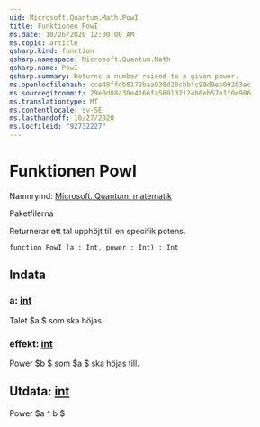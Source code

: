 ```yaml
---
uid: Microsoft.Quantum.Math.PowI
title: Funktionen PowI
ms.date: 10/26/2020 12:00:00 AM
ms.topic: article
qsharp.kind: function
qsharp.namespace: Microsoft.Quantum.Math
qsharp.name: PowI
qsharp.summary: Returns a number raised to a given power.
ms.openlocfilehash: cce48ffdb8172baa938d20cbbfc99d9eb09203ec
ms.sourcegitcommit: 29e0d88a30e4166fa580132124b0eb57e1f0e986
ms.translationtype: MT
ms.contentlocale: sv-SE
ms.lasthandoff: 10/27/2020
ms.locfileid: "92732227"
---
```

# <a name="powi-function"></a>Funktionen PowI

Namnrymd: [Microsoft. Quantum. matematik](xref:Microsoft.Quantum.Math)

Paketfilerna [](https://nuget.org/packages/)


Returnerar ett tal upphöjt till en specifik potens.

```qsharp
function PowI (a : Int, power : Int) : Int
```


## <a name="input"></a>Indata

### <a name="a--int"></a>a: [int](xref:microsoft.quantum.lang-ref.int)

Talet $a $ som ska höjas.


### <a name="power--int"></a>effekt: [int](xref:microsoft.quantum.lang-ref.int)

Power $b $ som $a $ ska höjas till.



## <a name="output--int"></a>Utdata: [int](xref:microsoft.quantum.lang-ref.int)

Power $a ^ b $